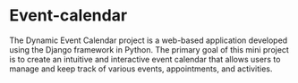 # Event-calendar
The Dynamic Event Calendar project is a web-based application developed using the Django framework in Python. The primary goal of this mini project is to create an intuitive and interactive event calendar that allows users to manage and keep track of various events, appointments, and activities.
